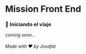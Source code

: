 # Mission Front End

### :rocket: Iniciando el viaje



coming soon...


###### Made with :heart: by Josafat